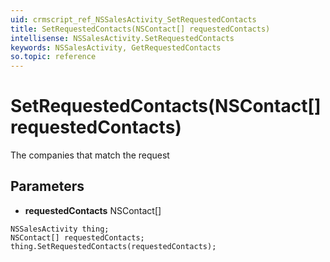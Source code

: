 ```yaml
---
uid: crmscript_ref_NSSalesActivity_SetRequestedContacts
title: SetRequestedContacts(NSContact[] requestedContacts)
intellisense: NSSalesActivity.SetRequestedContacts
keywords: NSSalesActivity, GetRequestedContacts
so.topic: reference
---
```


# SetRequestedContacts(NSContact[] requestedContacts)

The companies that match the request

## Parameters

* **requestedContacts** NSContact[]

```crmscript
NSSalesActivity thing;
NSContact[] requestedContacts;
thing.SetRequestedContacts(requestedContacts);
```

